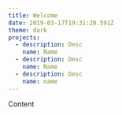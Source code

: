 ```yaml
---
title: Welcome
date: 2019-03-17T19:31:20.591Z
theme: dark
projects:
  - description: Desc
    name: Name
  - description: Desc
    name: Name
  - description: Desc
    name: name
---
```

Content